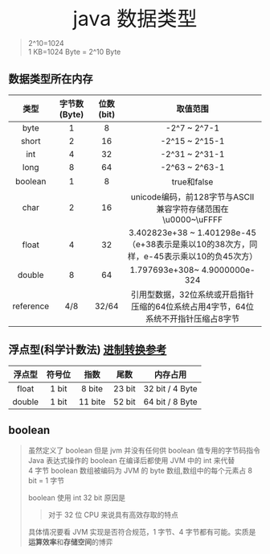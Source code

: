 <div style="text-align: center;font-size: 40px;">java 数据类型</div>

> 2^10=1024 \
> 1 KB=1024 Byte = 2^10 Byte

## 数据类型所在内存

|    类型     | 字节数(Byte) | 位数(bit) |                               取值范围                                |
|:---------:|:---------:|:-------:|:-----------------------------------------------------------------:|
|   byte    |     1     |    8    |                           -2^7 ~ 2^7-1                            |
|   short   |     2     |   16    |                          -2^15 ~ 2^15-1                           |
|    int    |     4     |   32    |                          -2^31 ~ 2^31-1                           |
|   long    |     8     |   64    |                          -2^63 ~ 2^63-1                           |
|  boolean  |     1     |    8    |                            true和false                             |
|   char    |     2     |   16    |           unicode编码，前128字节与ASCII兼容字符存储范围在 \u0000~\uFFFF           |
|   float   |     4     |   32    | 3.402823e+38 ~ 1.401298e-45（e+38表示是乘以10的38次方，同样，e-45表示乘以10的负45次方） |
|  double   |     8     |   64    |                   1.797693e+308~ 4.9000000e-324                   |
| reference |    4/8    |  32/64  |           引用型数据，32位系统或开启指针压缩的64位系统占用4字节，64位系统不开指针压缩占8字节           |

## 浮点型(科学计数法) [进制转换参考](../linux/decimal.md)

|  浮点型   |  符号位  |   指数    |   尾数   |      内存占用       |
|:------:|:-----:|:-------:|:------:|:---------------:|
| float  | 1 bit | 8 bite  | 23 bit | 32 bit / 4 Byte |
| double | 1 bit | 11 bite | 52 bit | 64 bit / 8 Byte |


## boolean

> 虽然定义了 boolean 但是 jvm 并没有任何供 boolean 值专用的字节码指令 \
> Java 表达式操作的 boolean 在编译后都使用 JVM 中的 int 来代替 \
> 4 字节 boolean 数组被编码为 JVM 的 byte 数组,数组中的每个元素占 8 bit = 1 字节
> 
> boolean 使用 int 32 bit 原因是
> > 对于 32 位 CPU 来说具有高效存取的特点
> 
> 具体情况要看 JVM 实现是否符合规范，1 字节、4 字节都有可能。实质是**运算效率**和**存储空间**的博弈